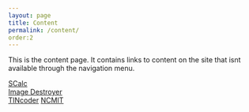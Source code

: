 ```yaml
---
layout: page
title: Content
permalink: /content/
order:2
---
```

This is the content page. It contains links to content on the site that isnt available through the navigation menu.
<!--not everything is available from here, some easter eggs and the like are still hidden-->
[SCalc](/downloads/scalc/)  
[Image Destroyer](/downloads/imagedestroyer/)  
[TINcoder](/downloads/tincoder/)
[NCMIT](/ncmit/)
